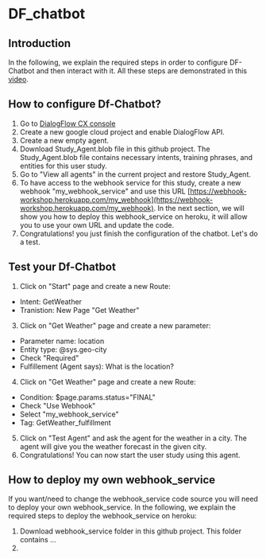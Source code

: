 # DF_chatbot

## Introduction 
In the following, we explain the required steps in order to configure DF-Chatbot and then interact with it. All these steps are demonstrated in this [video](https://drive.google.com/file/d/1_dwLW0SgkQHw-pU6RHTVlWK1JT-MCZIT/view?usp=sharing).
## How to configure Df-Chatbot? 
1. Go to [DialogFlow CX console](https://dialogflow.cloud.google.com/cx/projects)
2. Create a new google cloud project and enable DialogFlow API.
3. Create a new empty agent.
4. Download Study_Agent.blob file in this github project. The Study_Agent.blob file contains necessary intents, training phrases, and entities for this user study.
5. Go to "View all agents" in the current project and restore Study_Agent.
6. To have access to the webhook service for this study, create a new webhook "my_webhook_service" and use this URL [https://webhook-workshop.herokuapp.com/my_webhook](https://webhook-workshop.herokuapp.com/my_webhook). In the next section, we will show you how to deploy this webhook_service on heroku, it will allow you to use your own URL and update the code.
7. Congratulations! you just finish the configuration of the chatbot. Let's do a test.

## Test your Df-Chatbot
1. Click on "Start" page and create a new Route:
- Intent: GetWeather
- Tranistion: New Page "Get Weather"
3. Click on "Get Weather" page and create a new parameter:
- Parameter name: location
- Entity type: @sys.geo-city
- Check "Required"
- Fulfillement (Agent says): What is the location?
4. Click on "Get Weather" page and create a new Route:
- Condition: $page.params.status="FINAL"
- Check "Use Webhook"
- Select "my_webhook_service"
- Tag: GetWeather_fulfillment
5. Click on "Test Agent" and ask the agent for the weather in a city. The agent will give you the weather forecast in the given city.
6. Congratulations! You can now start the user study using this agent.

## How to deploy my own webhook_service
If you want/need to change the webhook_service code source you will need to deploy your own webhook_service. In the following, we explain the required steps to deploy the webhook_service on heroku:
1. Download webhook_service folder in this github project. This folder contains ...
2. 







